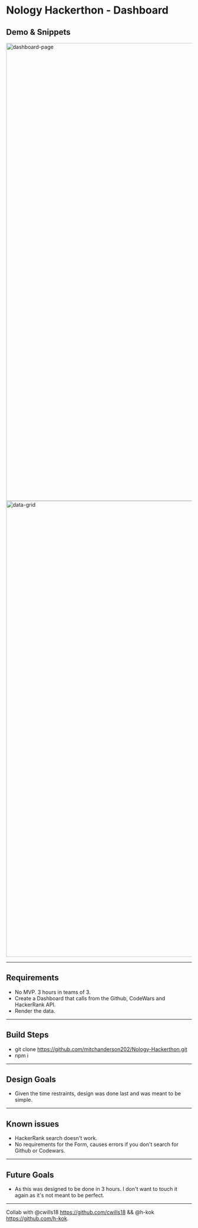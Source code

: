 # Nology Hackerthon - Dashboard


## Demo & Snippets
<img width="1242" alt="dashboard-page" src="https://user-images.githubusercontent.com/78459081/232710776-15cbfb00-0824-4c2a-a264-ead106b1b460.png">
<img width="1237" alt="data-grid" src="https://user-images.githubusercontent.com/78459081/232710834-3fe507c0-cba5-43c1-b636-938c80971cd8.png">

---

## Requirements 

- No MVP. 3 hours in teams of 3. 
- Create a Dashboard that calls from the Github, CodeWars and HackerRank API.
- Render the data.

---

## Build Steps

- git clone https://github.com/mitchanderson202/Nology-Hackerthon.git
- npm i

---

## Design Goals

- Given the time restraints, design was done last and was meant to be simple.

---

## Known issues

- HackerRank search doesn't work.
- No requirements for the Form, causes errors if you don't search for Github or Codewars.

---

## Future Goals

- As this was designed to be done in 3 hours. I don't want to touch it again as it's not meant to be perfect.

---


Collab with @cwills18 https://github.com/cwills18 && @h-kok https://github.com/h-kok.
